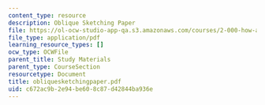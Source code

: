 ```yaml
---
content_type: resource
description: Oblique Sketching Paper
file: https://ol-ocw-studio-app-qa.s3.amazonaws.com/courses/2-000-how-and-why-machines-work-spring-2002/c672ac9b2e94be608c87d42844ba936e_obliquesketchingpaper.pdf
file_type: application/pdf
learning_resource_types: []
ocw_type: OCWFile
parent_title: Study Materials
parent_type: CourseSection
resourcetype: Document
title: obliquesketchingpaper.pdf
uid: c672ac9b-2e94-be60-8c87-d42844ba936e
---
```

